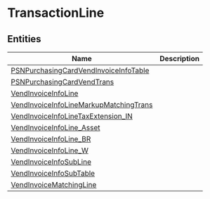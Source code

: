 
# TransactionLine


## Entities

|Name|Description|
|---|---|
|[PSNPurchasingCardVendInvoiceInfoTable](PSNPurchasingCardVendInvoiceInfoTable.cdm.json)||
|[PSNPurchasingCardVendTrans](PSNPurchasingCardVendTrans.cdm.json)||
|[VendInvoiceInfoLine](VendInvoiceInfoLine.cdm.json)||
|[VendInvoiceInfoLineMarkupMatchingTrans](VendInvoiceInfoLineMarkupMatchingTrans.cdm.json)||
|[VendInvoiceInfoLineTaxExtension_IN](VendInvoiceInfoLineTaxExtension_IN.cdm.json)||
|[VendInvoiceInfoLine_Asset](VendInvoiceInfoLine_Asset.cdm.json)||
|[VendInvoiceInfoLine_BR](VendInvoiceInfoLine_BR.cdm.json)||
|[VendInvoiceInfoLine_W](VendInvoiceInfoLine_W.cdm.json)||
|[VendInvoiceInfoSubLine](VendInvoiceInfoSubLine.cdm.json)||
|[VendInvoiceInfoSubTable](VendInvoiceInfoSubTable.cdm.json)||
|[VendInvoiceMatchingLine](VendInvoiceMatchingLine.cdm.json)||
